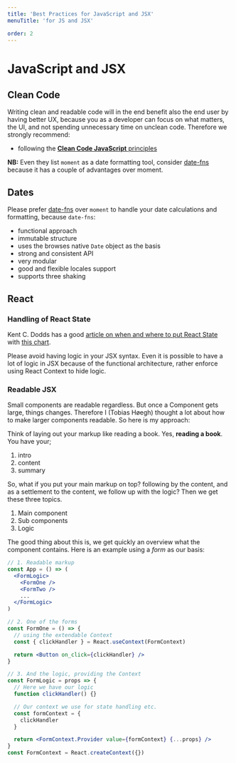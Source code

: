 ```yaml
---
title: 'Best Practices for JavaScript and JSX'
menuTitle: 'for JS and JSX'

order: 2
---
```


# JavaScript and JSX

## Clean Code

Writing clean and readable code will in the end benefit also the end user by having better UX, because you as a developer can focus on what matters, the UI, and not spending unnecessary time on unclean code. Therefore we strongly recommend:

- following the [**Clean Code JavaScript** principles](https://github.com/ryanmcdermott/clean-code-javascript)

**NB:** Even they list `moment` as a date formatting tool, consider [date-fns](https://date-fns.org) because it has a couple of advantages over moment.

## Dates

Please prefer [date-fns](https://date-fns.org) over `moment` to handle your date calculations and formatting, because `date-fns`:

- functional approach
- immutable structure
- uses the browses native `Date` object as the basis
- strong and consistent API
- very modular
- good and flexible locales support
- supports three shaking

## React

### Handling of React State

Kent C. Dodds has a good [article on when and where to put React State](https://kentcdodds.com/blog/state-colocation-will-make-your-react-app-faster) with [this chart](https://kentcdodds.com/static/d2b50fdb8371e7ec209faacac5363111/35838/where-to-put-state.png 'This chart shows the when and where to put React State').

Please avoid having logic in your JSX syntax. Even it is possible to have a lot of logic in JSX because of the functional architecture, rather enforce using React Context to hide logic.

### Readable JSX

Small components are readable regardless. But once a Component gets large, things changes. Therefore I (Tobias Høegh) thought a lot about how to make larger components readable. So here is my approach:

Think of laying out your markup like reading a book. Yes, **reading a book**.
You have your;

1.  intro
2.  content
3.  summary

So, what if you put your main markup on top? following by the content, and as a settlement to the content, we follow up with the logic? Then we get these three topics.

1. Main component
2. Sub components
3. Logic

The good thing about this is, we get quickly an overview what the component contains. Here is an example using a _form_ as our basis:

```jsx
// 1. Readable markup
const App = () => (
  <FormLogic>
    <FormOne />
    <FormTwo />
    ...
  </FormLogic>
)

// 2. One of the forms
const FormOne = () => {
  // using the extendable Context
  const { clickHandler } = React.useContext(FormContext)

  return <Button on_click={clickHandler} />
}

// 3. And the logic, providing the Context
const FormLogic = props => {
  // Here we have our logic
  function clickHandler() {}

  // Our context we use for state handling etc.
  const formContext = {
    clickHandler
  }

  return <FormContext.Provider value={formContext} {...props} />
}
const FormContext = React.createContext({})
```
